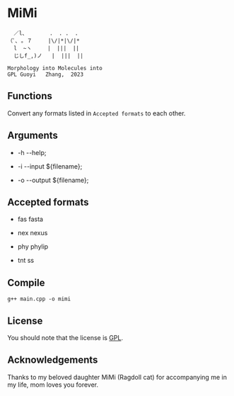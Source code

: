 # MiMi

```
  ／l、    	.  . .  .
（ﾟ､ ｡ ７    	|\/|*|\/|*
  l  ~ヽ    	|  |||  ||
  じしf_,)ノ	|  |||  ||

Morphology into Molecules into
GPL	Guoyi	Zhang,	2023
```

## Functions

Convert any formats listed in `Accepted formats` to each other.

## Arguments

- -h	--help;

- -i	--input		${filename};

- -o	--output	${filename};

## Accepted formats

- fas	fasta

- nex	nexus

- phy	phylip

- tnt	ss

## Compile

```
g++ main.cpp -o mimi
```

## License

You should note that the license is [GPL](https://www.gnu.org/licenses/gpl-3.0.html).

## Acknowledgements

Thanks to my beloved daughter MiMi (Ragdoll cat) for accompanying me in my life, mom loves you forever.
